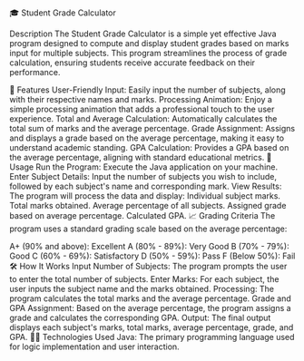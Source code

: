 🎓 Student Grade Calculator

Description
The Student Grade Calculator is a simple yet effective Java program designed to compute and display student grades based on marks input for multiple subjects. This program streamlines the process of grade calculation, ensuring students receive accurate feedback on their performance.

🌟 Features
User-Friendly Input: Easily input the number of subjects, along with their respective names and marks.
Processing Animation: Enjoy a simple processing animation that adds a professional touch to the user experience.
Total and Average Calculation: Automatically calculates the total sum of marks and the average percentage.
Grade Assignment: Assigns and displays a grade based on the average percentage, making it easy to understand academic standing.
GPA Calculation: Provides a GPA based on the average percentage, aligning with standard educational metrics.
🚀 Usage
Run the Program: Execute the Java application on your machine.
Enter Subject Details: Input the number of subjects you wish to include, followed by each subject's name and corresponding mark.
View Results: The program will process the data and display:
Individual subject marks.
Total marks obtained.
Average percentage of all subjects.
Assigned grade based on average percentage.
Calculated GPA.
📈 Grading Criteria
The program uses a standard grading scale based on the average percentage:

A+ (90% and above): Excellent
A (80% - 89%): Very Good
B (70% - 79%): Good
C (60% - 69%): Satisfactory
D (50% - 59%): Pass
F (Below 50%): Fail
🛠️ How It Works
Input Number of Subjects: The program prompts the user to enter the total number of subjects.
Enter Marks: For each subject, the user inputs the subject name and the marks obtained.
Processing: The program calculates the total marks and the average percentage.
Grade and GPA Assignment: Based on the average percentage, the program assigns a grade and calculates the corresponding GPA.
Output: The final output displays each subject's marks, total marks, average percentage, grade, and GPA.
👨‍💻 Technologies Used
Java: The primary programming language used for logic implementation and user interaction.
